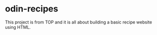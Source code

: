 # odin-recipes

This project is from TOP and it is all about building a basic recipe website using HTML.